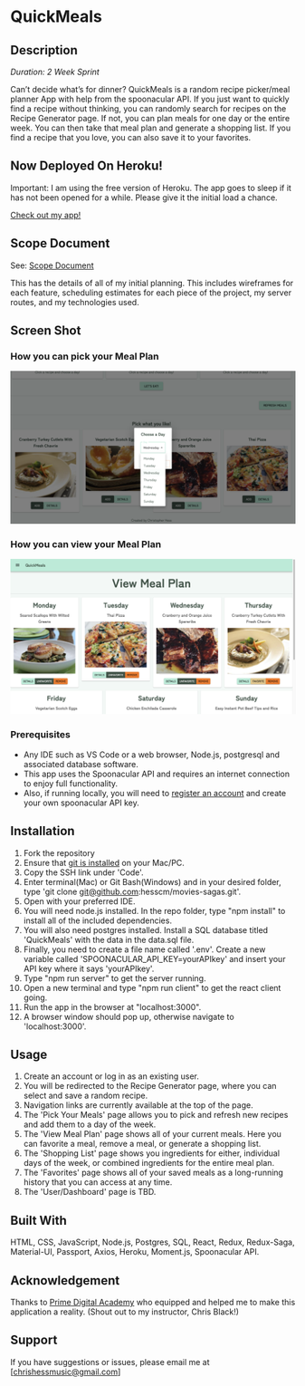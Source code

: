 # QuickMeals

## Description

_Duration: 2 Week Sprint_

Can’t decide what’s for dinner? QuickMeals is a random recipe picker/meal planner App with help from the spoonacular API. If you just want to quickly find a recipe without thinking, you can randomly search for recipes on the Recipe Generator page. If not, you can plan meals for one day or the entire week. You can then take that meal plan and generate a shopping list. If you find a recipe that you love, you can also save it to your favorites.

## Now Deployed On Heroku!

Important: I am using the free version of Heroku. The app goes to sleep if it has not been opened for a while. Please give it the initial load a chance.

[Check out my app!](https://hess-quickmeals.herokuapp.com/)

## Scope Document
See: [Scope Document](https://docs.google.com/document/d/1-JiniI-LnAbEoI7cYLXNBrbgpZj1vpY2_2h-W1HLSms/edit#heading=h.vhvkcjgwsn55)

This has the details of all of my initial planning. This includes wireframes for each feature, scheduling estimates for each piece of the project, my server routes, and my technologies used.

## Screen Shot

### How you can pick your Meal Plan

![pickmeals](images/pickmeals.png)

### How you can view your Meal Plan

![pickmeals](images/viewmeals.png)


### Prerequisites

- Any IDE such as VS Code or a web browser, Node.js, postgresql and associated database software.
- This app uses the Spoonacular API and requires an internet connection to enjoy full functionality.
- Also, if running locally, you will need to [register an account](https://spoonacular.com/food-api) and create your own spoonacular API key.

## Installation
1. Fork the repository
2. Ensure that [git is installed](https://git-scm.com/downloads) on your Mac/PC.
2. Copy the SSH link under 'Code'.
3. Enter terminal(Mac) or Git Bash(Windows) and in your desired folder, type 'git clone git@github.com:hesscm/movies-sagas.git'.
4. Open with your preferred IDE.
5. You will need node.js installed. In the repo folder, type "npm install" to install all of the included dependencies.
6. You will also need postgres installed. Install a SQL database titled 'QuickMeals' with the data in the data.sql file.
7. Finally, you need to create a file name called '.env'. Create a new variable called 'SPOONACULAR_API_KEY=yourAPIkey' and insert your API key where it says 'yourAPIkey'.
7. Type "npm run server" to get the server running.
8. Open a new terminal and type "npm run client" to get the react client going.
9. Run the app in the browser at "localhost:3000".
10. A browser window should pop up, otherwise navigate to 'localhost:3000'.

## Usage

1. Create an account or log in as an existing user.
2. You will be redirected to the Recipe Generator page, where you can select and save a random recipe.
3. Navigation links are currently available at the top of the page.
4. The 'Pick Your Meals' page allows you to pick and refresh new recipes and add them to a day of the week.
5. The 'View Meal Plan' page shows all of your current meals. Here you can favorite a meal, remove a meal, or generate a shopping list.
6. The 'Shopping List' page shows you ingredients for either, individual days of the week, or combined ingredients for the entire meal plan.
7. The 'Favorites' page shows all of your saved meals as a long-running history that you can access at any time.
8. The 'User/Dashboard' page is TBD.

## Built With

HTML, CSS, JavaScript, Node.js, Postgres, SQL, React, Redux, Redux-Saga, Material-UI, Passport, Axios, Heroku, Moment.js, Spoonacular API.

## Acknowledgement
Thanks to [Prime Digital Academy](www.primeacademy.io) who equipped and helped me to make this application a reality. (Shout out to my instructor, Chris Black!)

## Support
If you have suggestions or issues, please email me at [chrishessmusic@gmail.com]
